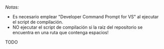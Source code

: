 *Notas:*
- Es necesario emplear "Developer Command Prompt for VS" al ejecutar el script de compilación.
- NO ejecutar el script de compilación si la raíz del repositorio se encuentra en una ruta que contenga espacios!

TODO